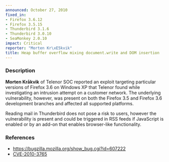 ```yaml
---
announced: October 27, 2010
fixed_in:
- Firefox 3.6.12
- Firefox 3.5.15
- Thunderbird 3.1.6
- Thunderbird 3.0.10
- SeaMonkey 2.0.10
impact: Critical
reporter: "Morten Kr\xE5kvik"
title: Heap buffer overflow mixing document.write and DOM insertion
---
```


<h3>Description</h3>

<p><strong>Morten Kråkvik</strong> of Telenor SOC reported an exploit
targeting particular versions of Firefox 3.6 on Windows XP that
Telenor found while investigating an intrusion attempt on a customer
network. The underlying vulnerability, however, was present on both
the Firefox 3.5 and Firefox 3.6 development branches and affected all
supported platforms.</p>

<p class="note">Reading mail in Thunderbird does not pose a risk to
users, however the vulnerability is present and could be triggered in
RSS feeds if JavaScript is enabled or by an add-on that enables
browser-like functionality.</p>

<h3>References</h3>

<ul>
  <li><a href="https://bugzilla.mozilla.org/show_bug.cgi?id=607222">https://bugzilla.mozilla.org/show_bug.cgi?id=607222</a></li>
  <li><a class="ex-ref" href="http://cve.mitre.org/cgi-bin/cvename.cgi?name=CVE-2010-3765">CVE-2010-3765</a></li>
</ul>




